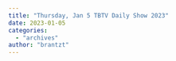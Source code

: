 ```yaml
---
title: "Thursday, Jan 5 TBTV Daily Show 2023"
date: 2023-01-05
categories: 
  - "archives"
author: "brantzt"
---
```



